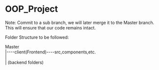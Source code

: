 # OOP_Project

Note: Commit to a sub branch, we will later merge it to the Master branch. This will ensure that our code remains intact.

Folder Structure to be followed:

Master
<br>
  |----client(Frontend)----src,components,etc.
  <br>
  |
  <br>
  |
 (backend folders)
